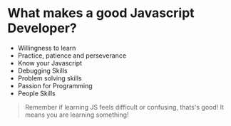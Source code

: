 # What makes a good Javascript Developer?

* Willingness to learn
* Practice, patience and perseverance
* Know your Javascript
* Debugging Skills
* Problem solving skills
* Passion for Programming
* People Skills


> Remember if learning JS feels difficult or confusing, thats's good!  It means you are learning something!



